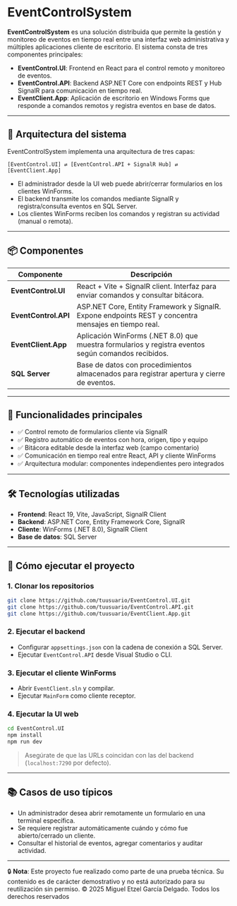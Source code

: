 # EventControlSystem

**EventControlSystem** es una solución distribuida que permite la gestión y monitoreo de eventos en tiempo real entre una interfaz web administrativa y múltiples aplicaciones cliente de escritorio. El sistema consta de tres componentes principales:

- **EventControl.UI**: Frontend en React para el control remoto y monitoreo de eventos.
- **EventControl.API**: Backend ASP.NET Core con endpoints REST y Hub SignalR para comunicación en tiempo real.
- **EventClient.App**: Aplicación de escritorio en Windows Forms que responde a comandos remotos y registra eventos en base de datos.

---

## 🧩 Arquitectura del sistema

EventControlSystem implementa una arquitectura de tres capas:

```
[EventControl.UI] ⇄ [EventControl.API + SignalR Hub] ⇄ [EventClient.App]
```

- El administrador desde la UI web puede abrir/cerrar formularios en los clientes WinForms.
- El backend transmite los comandos mediante SignalR y registra/consulta eventos en SQL Server.
- Los clientes WinForms reciben los comandos y registran su actividad (manual o remota).

---

## 📦 Componentes

| Componente         | Descripción |
|--------------------|-------------|
| **EventControl.UI** | React + Vite + SignalR client. Interfaz para enviar comandos y consultar bitácora. |
| **EventControl.API** | ASP.NET Core, Entity Framework y SignalR. Expone endpoints REST y concentra mensajes en tiempo real. |
| **EventClient.App** | Aplicación WinForms (.NET 8.0) que muestra formularios y registra eventos según comandos recibidos. |
| **SQL Server** | Base de datos con procedimientos almacenados para registrar apertura y cierre de eventos. |

---

## 🚀 Funcionalidades principales

- ✅ Control remoto de formularios cliente vía SignalR
- ✅ Registro automático de eventos con hora, origen, tipo y equipo
- ✅ Bitácora editable desde la interfaz web (campo comentario)
- ✅ Comunicación en tiempo real entre React, API y cliente WinForms
- ✅ Arquitectura modular: componentes independientes pero integrados

---

## 🛠️ Tecnologías utilizadas

- **Frontend**: React 19, Vite, JavaScript, SignalR Client
- **Backend**: ASP.NET Core, Entity Framework Core, SignalR
- **Cliente**: WinForms (.NET 8.0), SignalR Client
- **Base de datos**: SQL Server

---

## 🧪 Cómo ejecutar el proyecto

### 1. Clonar los repositorios
```bash
git clone https://github.com/tuusuario/EventControl.UI.git
git clone https://github.com/tuusuario/EventControl.API.git
git clone https://github.com/tuusuario/EventClient.App.git
```

### 2. Ejecutar el backend
- Configurar `appsettings.json` con la cadena de conexión a SQL Server.
- Ejecutar `EventControl.API` desde Visual Studio o CLI.

### 3. Ejecutar el cliente WinForms
- Abrir `EventClient.sln` y compilar.
- Ejecutar `MainForm` como cliente receptor.

### 4. Ejecutar la UI web
```bash
cd EventControl.UI
npm install
npm run dev
```

> Asegúrate de que las URLs coincidan con las del backend (`localhost:7290` por defecto).

---

## 📚 Casos de uso típicos

- Un administrador desea abrir remotamente un formulario en una terminal específica.
- Se requiere registrar automáticamente cuándo y cómo fue abierto/cerrado un cliente.
- Consultar el historial de eventos, agregar comentarios y auditar actividad.

---

🔒 **Nota**: Este proyecto fue realizado como parte de una prueba técnica. Su contenido es de carácter demostrativo y no está autorizado para su reutilización sin permiso.
© 2025 Miguel Etzel García Delgado. Todos los derechos reservados